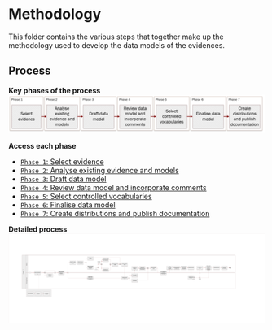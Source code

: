 # Methodology

This folder contains the various steps that together make up the methodology used to develop the data models of the evidences.

## Process

**Key phases of the process**\
![Key phases](img/methodology_phases.PNG)

**Access each phase**
- [`Phase 1`: Select evidence](phase1.md)
- [`Phase 2`: Analyse existing evidence and models](phase2.md)
- [`Phase 3`: Draft data model](phase3.md)
- [`Phase 4`: Review data model and incorporate comments](phase4.md)
- [`Phase 5`: Select controlled vocabularies](phase5.md)
- [`Phase 6`: Finalise data model](phase6.md)
- [`Phase 7`: Create distributions and publish documentation](phase7.md)


**Detailed process**\
![Overview of the process](img/methodology_phases_detailed.PNG)
